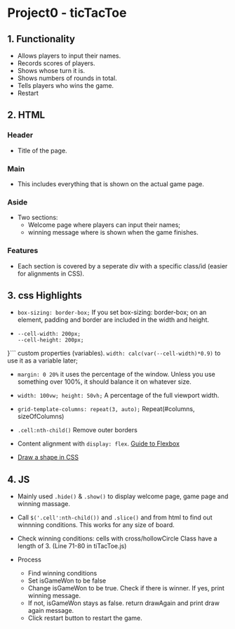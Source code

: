 # Project0 - ticTacToe

## 1. Functionality
* Allows players to input their names.
* Records scores of players.
* Shows whose turn it is.
* Shows numbers of rounds in total.
* Tells players who wins the game.
* Restart

## 2. HTML

### Header
* Title of the page.

### Main
* This includes everything that is shown on the actual game page.

### Aside
* Two sections:
  - Welcome page where players can input their names;
  - winning message where is shown when the game finishes.

### Features
* Each section is covered by a seperate div with a specific class/id (easier for alignments in CSS).


## 3. css Highlights
* `box-sizing: border-box;` If you set box-sizing: border-box; on an element, padding and border are included in the width and height.

* ```:root {
  --cell-width: 200px;
  --cell-height: 200px;
}``` custom properties (variables). `width: calc(var(--cell-width)*0.9)` to use it as a variable later;

* `margin: 0 20%` it uses the percentage of the window. Unless you use something over 100%, it should balance it on whatever size.

* `width: 100vw;
  height: 50vh;` A percentage of the full viewport width.

* `grid-template-columns: repeat(3, auto);` Repeat(#columns, sizeOfColumns)

* `.cell:nth-child()` Remove outer borders

* Content alignment with `display: flex`. [Guide to Flexbox](https://css-tricks.com/snippets/css/a-guide-to-flexbox/)

* [Draw a shape in CSS](https://css-tricks.com/the-shapes-of-css/)

## 4. JS
* Mainly used `.hide()` & `.show()` to display welcome page, game page and winning massage.

* Call `$('.cell':nth-child())` and `.slice()` and from html to find out winnning conditions. This works for any size of board.

* Check winning conditions: cells with cross/hollowCircle Class have a length of 3. (Line 71-80 in tiTacToe.js)

* Process
  - Find winning conditions
  - Set isGameWon to be false
  - Change isGameWon to be true. Check if there is winner. If yes, print winning message.
  - If not, isGameWon stays as false. return drawAgain and print draw again message.
  - Click restart button to restart the game.
